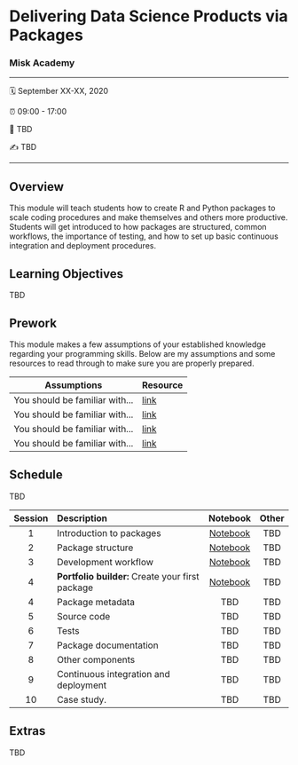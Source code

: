 Delivering Data Science Products via Packages
================

### Misk Academy

-----

:spiral_calendar: September XX-XX, 2020  

:alarm_clock:     09:00 - 17:00  

:hotel:           TBD  

:writing_hand:    TBD

-----

## Overview

This module will teach students how to create R and Python packages to scale coding procedures and make themselves and others more productive. Students will get introduced to how packages are structured, common workflows, the importance of testing, and how to set up basic continuous integration and deployment procedures.

## Learning Objectives

TBD

## Prework

This module makes a few assumptions of your established knowledge regarding your programming skills. Below are my assumptions and some resources to read through to make sure you are properly prepared.

| Assumptions                       | Resource      
| --------------------------------- | ------------- |
| You should be familiar with...    | [link](https://github.com/misk-data-science/misk-packages) | 
| You should be familiar with...    | [link](https://github.com/misk-data-science/misk-packages) | 
| You should be familiar with...    | [link](https://github.com/misk-data-science/misk-packages) | 
| You should be familiar with...    | [link](https://github.com/misk-data-science/misk-packages) | 


## Schedule

TBD


| Session       | Description                          | Notebook    | Other     | 
| :-----------: | :----------------------------------- | :-----------: | :-----------: | 
| 1             | Introduction to packages             | [Notebook](https://misk-data-science.github.io/misk-packages/notebooks/01-introduction.html)      | TBD            |
| 2             | Package structure                    | [Notebook](https://misk-data-science.github.io/misk-packages/notebooks/02-package-structure.html)     | TBD           | 
| 3             | Development workflow                 | [Notebook](https://misk-data-science.github.io/misk-packages/notebooks/03-workflow.html)      | TBD           | 
| 4             | __Portfolio builder:__ Create your first package | [Notebook](https://misk-data-science.github.io/misk-packages/notebooks/04-porfolio-builder-01.html)      | TBD           | 
| 4             | Package metadata                     | TBD          | TBD           | 
| 5             | Source code                          | TBD          | TBD           | 
| 6             | Tests                                | TBD          | TBD           | 
| 7             | Package documentation                | TBD          | TBD  |
| 8             | Other components                     | TBD          | TBD  | 
| 9             | Continuous integration and deployment | TBD          | TBD  |
| 10            | Case study.                          | TBD          | TBD  | 


## Extras

TBD

